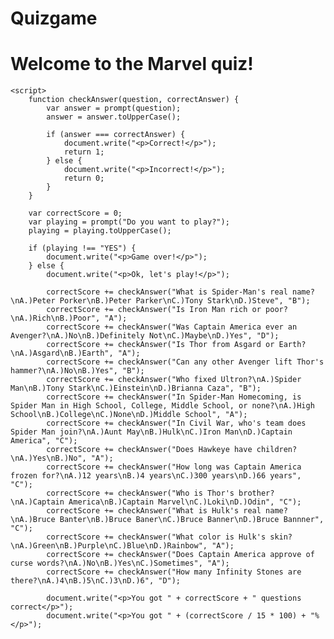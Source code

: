 # Quizgame

<!DOCTYPE html>
<html>
<head>
    <title>Marvel Quiz</title>
</head>
<body>
    <h1>Welcome to the Marvel quiz!</h1>

    <script>
        function checkAnswer(question, correctAnswer) {
            var answer = prompt(question);
            answer = answer.toUpperCase();
            
            if (answer === correctAnswer) {
                document.write("<p>Correct!</p>");
                return 1;
            } else {
                document.write("<p>Incorrect!</p>");
                return 0;
            }
        }

        var correctScore = 0;
        var playing = prompt("Do you want to play?");
        playing = playing.toUpperCase();

        if (playing !== "YES") {
            document.write("<p>Game over!</p>");
        } else {
            document.write("<p>Ok, let's play!</p>");

            correctScore += checkAnswer("What is Spider-Man's real name?\nA.)Peter Porker\nB.)Peter Parker\nC.)Tony Stark\nD.)Steve", "B");
            correctScore += checkAnswer("Is Iron Man rich or poor?\nA.)Rich\nB.)Poor", "A");
            correctScore += checkAnswer("Was Captain America ever an Avenger?\nA.)No\nB.)Definitely Not\nC.)Maybe\nD.)Yes", "D");
            correctScore += checkAnswer("Is Thor from Asgard or Earth?\nA.)Asgard\nB.)Earth", "A");
            correctScore += checkAnswer("Can any other Avenger lift Thor's hammer?\nA.)No\nB.)Yes", "B");
            correctScore += checkAnswer("Who fixed Ultron?\nA.)Spider Man\nB.)Tony Stark\nC.)Einstein\nD.)Brianna Caza", "B");
            correctScore += checkAnswer("In Spider-Man Homecoming, is Spider Man in High School, College, Middle School, or none?\nA.)High School\nB.)College\nC.)None\nD.)Middle School", "A");
            correctScore += checkAnswer("In Civil War, who's team does Spider Man join?\nA.)Aunt May\nB.)Hulk\nC.)Iron Man\nD.)Captain America", "C");
            correctScore += checkAnswer("Does Hawkeye have children?\nA.)Yes\nB.)No", "A");
            correctScore += checkAnswer("How long was Captain America frozen for?\nA.)12 years\nB.)4 years\nC.)300 years\nD.)66 years", "C");
            correctScore += checkAnswer("Who is Thor's brother?\nA.)Captain America\nB.)Captain Marvel\nC.)Loki\nD.)Odin", "C");
            correctScore += checkAnswer("What is Hulk's real name?\nA.)Bruce Banter\nB.)Bruce Baner\nC.)Bruce Banner\nD.)Bruce Bannner", "C");
            correctScore += checkAnswer("What color is Hulk's skin?\nA.)Green\nB.)Purple\nC.)Blue\nD.)Rainbow", "A");
            correctScore += checkAnswer("Does Captain America approve of curse words?\nA.)No\nB.)Yes\nC.)Sometimes", "A");
            correctScore += checkAnswer("How many Infinity Stones are there?\nA.)4\nB.)5\nC.)3\nD.)6", "D");

            document.write("<p>You got " + correctScore + " questions correct</p>");
            document.write("<p>You got " + (correctScore / 15 * 100) + "%</p>");

